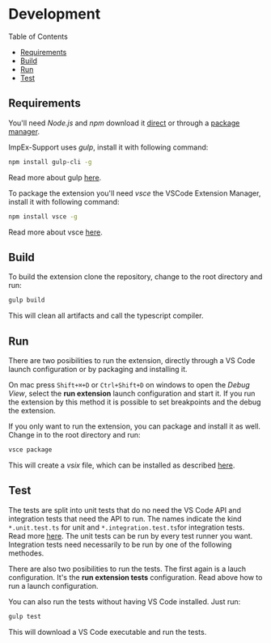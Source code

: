 # Development

Table  of Contents

* [Requirements](#requirements)
* [Build](#build)
* [Run](#run)
* [Test](#test)

## Requirements

You'll need _Node.js_ and _npm_ download it [direct](https://nodejs.org/) or through a [package manager](https://nodejs.org/en/download/package-manager/).

ImpEx-Support uses _gulp_, install it with following command:

```bash
npm install gulp-cli -g
```

Read more about gulp [here](https://gulpjs.com).

To package the extension you'll need _vsce_ the VSCode Extension Manager, install it with following command:

```bash
npm install vsce -g
```

Read more about vsce [here](https://code.visualstudio.com/docs/extensions/publish-extension).

## Build

To build the extension clone the repository, change to the root directory and run:

```bash
gulp build
```

This will clean all artifacts and call the typescript compiler.

## Run

There are two posibilities to run the extension, directly through a VS Code launch configuration or by packaging and installing it.

On mac press `Shift+⌘+D` or `Ctrl+Shift+D` on windows to open the _Debug View_, select the **run extension** launch configuration and start it. If you run the extension by this method it is possible to set breakpoints and the debug the extension.

If you only want to run the extension, you can package and install it as well. Change in to the root directory and run:

```bash
vsce package
```

This will create a _vsix_ file, which can be installed as described [here](../README.md#installation).

## Test

The tests are split into unit tests that do no need the VS Code API and integration tests that need the API to run. The names indicate the kind `*.unit.test.ts` for unit and `*.integration.test.ts`for integration tests. Read more [here](https://code.visualstudio.com/docs/extensions/testing-extensions). The unit tests can be run by every test runner you want. Integration tests need necessarily to be run by one of the following methodes.

There are also two posibilities to run the tests. The first again is a lauch configuration. It's the **run extension tests** configuration. Read above how to run a launch configuration.

You can also run the tests without having VS Code installed. Just run:

```bash
gulp test
```

This will download a VS Code executable and run the tests.